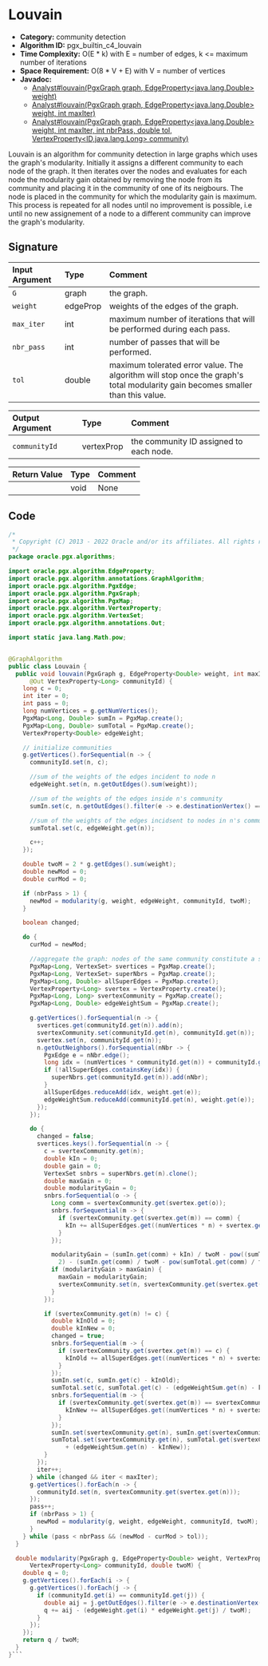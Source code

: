# Louvain

- **Category:** community detection
- **Algorithm ID:** pgx_builtin_c4_louvain
- **Time Complexity:** O(E * k) with E = number of edges, k <= maximum number of iterations
- **Space Requirement:** O(8 * V + E) with V = number of vertices
- **Javadoc:** 
  - [Analyst#louvain(PgxGraph graph, EdgeProperty<java.lang.Double> weight)](https://docs.oracle.com/en/database/oracle/property-graph/22.3/spgjv/oracle/pgx/api/Analyst.html#louvain-oracle.pgx.api.PgxGraph-oracle.pgx.api.EdgeProperty-)
  - [Analyst#louvain(PgxGraph graph, EdgeProperty<java.lang.Double> weight, int maxIter)](https://docs.oracle.com/en/database/oracle/property-graph/22.3/spgjv/oracle/pgx/api/Analyst.html#louvain-oracle.pgx.api.PgxGraph-oracle.pgx.api.EdgeProperty-int-)
  - [Analyst#louvain(PgxGraph graph, EdgeProperty<java.lang.Double> weight, int maxIter, int nbrPass, double tol, VertexProperty<ID,java.lang.Long> community)](https://docs.oracle.com/en/database/oracle/property-graph/22.3/spgjv/oracle/pgx/api/Analyst.html#louvain-oracle.pgx.api.PgxGraph-oracle.pgx.api.EdgeProperty-int-int-double-oracle.pgx.api.VertexProperty-)

Louvain is an algorithm for community detection in large graphs which uses the graph's modularity. Initially it assigns a different community to each node of the graph. It then iterates over the nodes and evaluates for each node the modularity gain obtained by removing the node from its community and placing it in the community of one of its neigbours. The node is placed in the community for which the modularity gain is maximum. This process is repeated for all nodes until no improvement is possible, i.e until no new assignement of a node to a different community can improve the graph's modularity.


## Signature

| Input Argument | Type | Comment |
| :--- | :--- | :--- |
| `G` | graph | the graph. |
| `weight` | edgeProp<double> | weights of the edges of the graph. |
| `max_iter` | int | maximum number of iterations that will be performed during each pass. |
| `nbr_pass` | int | number of passes that will be performed. |
| `tol` | double | maximum tolerated error value. The algorithm will stop once the graph's total modularity gain becomes smaller than this value. |

| Output Argument | Type | Comment |
| :--- | :--- | :--- |
| `communityId` | vertexProp<long> | the community ID assigned to each node. |

| Return Value | Type | Comment |
| :--- | :--- | :--- |
| | void | None |

## Code

```java
/*
 * Copyright (C) 2013 - 2022 Oracle and/or its affiliates. All rights reserved.
 */
package oracle.pgx.algorithms;

import oracle.pgx.algorithm.EdgeProperty;
import oracle.pgx.algorithm.annotations.GraphAlgorithm;
import oracle.pgx.algorithm.PgxEdge;
import oracle.pgx.algorithm.PgxGraph;
import oracle.pgx.algorithm.PgxMap;
import oracle.pgx.algorithm.VertexProperty;
import oracle.pgx.algorithm.VertexSet;
import oracle.pgx.algorithm.annotations.Out;

import static java.lang.Math.pow;


@GraphAlgorithm
public class Louvain {
  public void louvain(PgxGraph g, EdgeProperty<Double> weight, int maxIter, int nbrPass, double tol,
      @Out VertexProperty<Long> communityId) {
    long c = 0;
    int iter = 0;
    int pass = 0;
    long numVertices = g.getNumVertices();
    PgxMap<Long, Double> sumIn = PgxMap.create();
    PgxMap<Long, Double> sumTotal = PgxMap.create();
    VertexProperty<Double> edgeWeight;

    // initialize communities
    g.getVertices().forSequential(n -> {
      communityId.set(n, c);

      //sum of the weights of the edges incident to node n
      edgeWeight.set(n, n.getOutEdges().sum(weight));

      //sum of the weights of the edges inside n's community
      sumIn.set(c, n.getOutEdges().filter(e -> e.destinationVertex() == n).sum(weight));

      //sum of the weights of the edges incidsent to nodes in n's community
      sumTotal.set(c, edgeWeight.get(n));

      c++;
    });

    double twoM = 2 * g.getEdges().sum(weight);
    double newMod = 0;
    double curMod = 0;

    if (nbrPass > 1) {
      newMod = modularity(g, weight, edgeWeight, communityId, twoM);
    }

    boolean changed;

    do {
      curMod = newMod;

      //aggregate the graph: nodes of the same community constitute a super node
      PgxMap<Long, VertexSet> svertices = PgxMap.create();
      PgxMap<Long, VertexSet> superNbrs = PgxMap.create();
      PgxMap<Long, Double> allSuperEdges = PgxMap.create();
      VertexProperty<Long> svertex = VertexProperty.create();
      PgxMap<Long, Long> svertexCommunity = PgxMap.create();
      PgxMap<Long, Double> edgeWeightSum = PgxMap.create();

      g.getVertices().forSequential(n -> {
        svertices.get(communityId.get(n)).add(n);
        svertexCommunity.set(communityId.get(n), communityId.get(n));
        svertex.set(n, communityId.get(n));
        n.getOutNeighbors().forSequential(nNbr -> {
          PgxEdge e = nNbr.edge();
          long idx = (numVertices * communityId.get(n)) + communityId.get(nNbr);
          if (!allSuperEdges.containsKey(idx)) {
            superNbrs.get(communityId.get(n)).add(nNbr);
          }
          allSuperEdges.reduceAdd(idx, weight.get(e));
          edgeWeightSum.reduceAdd(communityId.get(n), weight.get(e));
        });
      });

      do {
        changed = false;
        svertices.keys().forSequential(n -> {
          c = svertexCommunity.get(n);
          double kIn = 0;
          double gain = 0;
          VertexSet snbrs = superNbrs.get(n).clone();
          double maxGain = 0;
          double modularityGain = 0;
          snbrs.forSequential(o -> {
            Long comm = svertexCommunity.get(svertex.get(o));
            snbrs.forSequential(m -> {
              if (svertexCommunity.get(svertex.get(m)) == comm) {
                kIn += allSuperEdges.get((numVertices * n) + svertex.get(m));
              }
            });

            modularityGain = (sumIn.get(comm) + kIn) / twoM - pow((sumTotal.get(comm) + edgeWeightSum.get(n)) / twoM,
              2) - (sumIn.get(comm) / twoM - pow(sumTotal.get(comm) / twoM, 2) - pow(edgeWeightSum.get(n) / twoM, 2));
            if (modularityGain > maxGain) {
              maxGain = modularityGain;
              svertexCommunity.set(n, svertexCommunity.get(svertex.get(o)));
            }
          });

          if (svertexCommunity.get(n) != c) {
            double kInOld = 0;
            double kInNew = 0;
            changed = true;
            snbrs.forSequential(m -> {
              if (svertexCommunity.get(svertex.get(m)) == c) {
                kInOld += allSuperEdges.get((numVertices * n) + svertex.get(m));
              }
            });
            sumIn.set(c, sumIn.get(c) - kInOld);
            sumTotal.set(c, sumTotal.get(c) - (edgeWeightSum.get(n) - kInOld));
            snbrs.forSequential(m -> {
              if (svertexCommunity.get(svertex.get(m)) == svertexCommunity.get(n)) {
                kInNew += allSuperEdges.get((numVertices * n) + svertex.get(m));
              }
            });
            sumIn.set(svertexCommunity.get(n), sumIn.get(svertexCommunity.get(n)) + kInNew);
            sumTotal.set(svertexCommunity.get(n), sumTotal.get(svertexCommunity.get(n))
                + (edgeWeightSum.get(n) - kInNew));
          }
        });
        iter++;
      } while (changed && iter < maxIter);
      g.getVertices().forEach(n -> {
        communityId.set(n, svertexCommunity.get(svertex.get(n)));
      });
      pass++;
      if (nbrPass > 1) {
        newMod = modularity(g, weight, edgeWeight, communityId, twoM);
      }
    } while (pass < nbrPass && (newMod - curMod > tol));
  }

  double modularity(PgxGraph g, EdgeProperty<Double> weight, VertexProperty<Double> edgeWeight,
      VertexProperty<Long> communityId, double twoM) {
    double q = 0;
    g.getVertices().forEach(i -> {
      g.getVertices().forEach(j -> {
        if (communityId.get(i) == communityId.get(j)) {
          double aij = j.getOutEdges().filter(e -> e.destinationVertex() == i).sum(weight);
          q += aij - (edgeWeight.get(i) * edgeWeight.get(j) / twoM);
        }
      });
    });
    return q / twoM;
  }
}```
